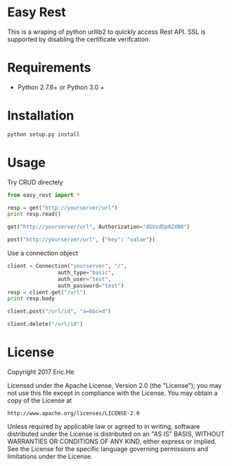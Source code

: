 # Easy Rest
This is a wraping of python urllib2 to quickly access Rest API.
SSL is supported by disabling the certificate verifcation.

# Requirements
* Python 2.7.6+ or Python 3.0 +

# Installation
```bash
python setup.py install
```


# Usage
Try CRUD directely
```python
from easy_rest import *

resp = get("http://yourserver/url")
print resp.read()

get("http://yourserver/url", Authorization="dGVzdDp0ZXN0")

post("http://yourserver/url", {"key": "value"})

```

Use a connection object
```python
client = Connection("yourserver", "/",
                auth_type="basic",
                auth_user="test",
                auth_password="test")
resp = client.get("/url")
print resp.body

client.post("/url/id", "a=b&c=d")

client.delete("/url/id")
```


# License
Copyright 2017 Eric.He

Licensed under the Apache License, Version 2.0 (the "License");
you may not use this file except in compliance with the License.
You may obtain a copy of the License at

    http://www.apache.org/licenses/LICENSE-2.0

Unless required by applicable law or agreed to in writing, software
distributed under the License is distributed on an "AS IS" BASIS,
WITHOUT WARRANTIES OR CONDITIONS OF ANY KIND, either express or implied.
See the License for the specific language governing permissions and
limitations under the License.
